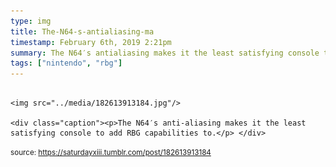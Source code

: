 ```yaml
---
type: img
title: The-N64-s-antialiasing-ma
timestamp: February 6th, 2019 2:21pm
summary: The N64′s antialiasing makes it the least satisfying console to add RBG capabilities top 
tags: ["nintendo", "rbg"]
---
```


                
                
                
                                                                                        <img src="../media/182613913184.jpg"/>
                                                                                          <div class="caption"><p>The N64′s anti-aliasing makes it the least satisfying console to add RBG capabilities to.</p> </div>
                                    
                
                
                
                
                                
<small>source: https://saturdayxiii.tumblr.com/post/182613913184</small>